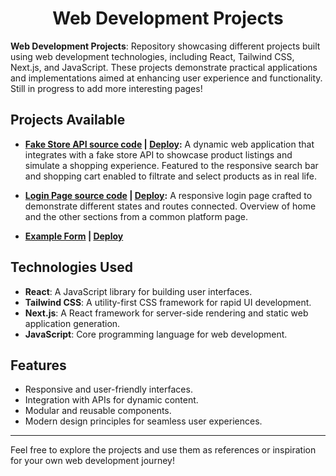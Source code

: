 <div align="center">

# **Web Development Projects**

</div>

**Web Development Projects**: Repository showcasing different projects built using web development technologies, including React, Tailwind CSS, Next.js, and JavaScript. These projects demonstrate practical applications and implementations aimed at enhancing user experience and functionality. Still in progress to add more interesting pages!

## Projects Available

- **[Fake Store API source code](https://github.com/Cristopher2874/Weekly-web/tree/main/API-fake-store) | [Deploy](https://api-store-test.netlify.app/):** A dynamic web application that integrates with a fake store API to showcase product listings and simulate a shopping experience. Featured to the responsive search bar and shopping cart enabled to filtrate and select products as in real life.

- **[Login Page source code](https://github.com/Cristopher2874/Weekly-web/tree/main/LogInPage) | [Deploy](https://example-login-page.netlify.app/):** A responsive login page crafted to demonstrate different states and routes connected. Overview of home and the other sections from a common platform page.

- **[Example Form](https://github.com/Cristopher2874/Weekly-web/tree/main/exampleform) | [Deploy]()**

## Technologies Used

- **React**: A JavaScript library for building user interfaces.
- **Tailwind CSS**: A utility-first CSS framework for rapid UI development.
- **Next.js**: A React framework for server-side rendering and static web application generation.
- **JavaScript**: Core programming language for web development.

## Features

- Responsive and user-friendly interfaces.
- Integration with APIs for dynamic content.
- Modular and reusable components.
- Modern design principles for seamless user experiences.

---

Feel free to explore the projects and use them as references or inspiration for your own web development journey!

